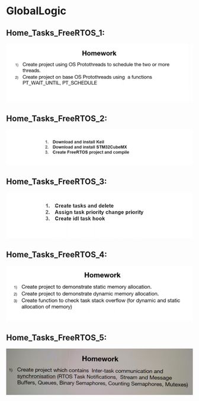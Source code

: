 # GlobalLogic

 ## Home_Tasks_FreeRTOS_1:
![](https://github.com/GolinskiyKonstantin/GlobalLogic/blob/FreeRTOS/Home_Tasks_FreeRTOS_1/Home_Tasks_FreeRTOS_1.png)

 ## Home_Tasks_FreeRTOS_2:
![](https://github.com/GolinskiyKonstantin/GlobalLogic/blob/FreeRTOS/Home_Tasks_FreeRTOS_2/Home_Tasks_FreeRTOS_2.png)

 ## Home_Tasks_FreeRTOS_3:
![](https://github.com/GolinskiyKonstantin/GlobalLogic/blob/FreeRTOS/Home_Tasks_FreeRTOS_3/Home_Tasks_FreeRTOS_3.png)

 ## Home_Tasks_FreeRTOS_4:
![](https://github.com/GolinskiyKonstantin/GlobalLogic/blob/FreeRTOS/Home_Tasks_FreeRTOS_4/Home_Tasks_FreeRTOS_4.png)

 ## Home_Tasks_FreeRTOS_5:
![](https://github.com/GolinskiyKonstantin/GlobalLogic/blob/FreeRTOS/Home_Tasks_FreeRTOS_5/Home_Tasks_FreeRTOS_5.jpg)
